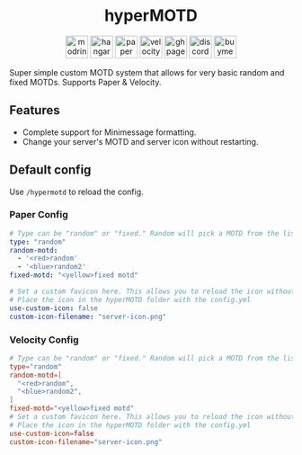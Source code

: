 <h1 align="center">hyperMOTD</h1>

<p align="center">
	<a href="https://modrinth.com/plugin/hyperMOTD"><img alt="modrinth" height="40" src="https://cdn.jsdelivr.net/npm/@intergrav/devins-badges@3/assets/compact/available/modrinth_vector.svg"></a>
	<a href="https://hangar.papermc.io/hyperdefined/hyperMOTD"><img alt="hangar" height="40" src="https://cdn.jsdelivr.net/npm/@intergrav/devins-badges@3/assets/compact/available/hangar_vector.svg"></a>
	<a href="https://papermc.io"><img alt="paper" height="40" src="https://cdn.jsdelivr.net/npm/@intergrav/devins-badges@3/assets/compact/supported/paper_vector.svg"></a>
	<a href="https://papermc.io"><img alt="velocity" height="40" src="https://cdn.jsdelivr.net/npm/@intergrav/devins-badges@3/assets/compact/supported/velocity_vector.svg"></a>
	<a href="https://github.com/hyperdefined/hyperMOTD/wiki"><img alt="ghpages" height="40" src="https://cdn.jsdelivr.net/npm/@intergrav/devins-badges@3/assets/compact/documentation/ghpages_vector.svg"></a>
	<a href="https://discord.gg/rJuQXVcJz8"><img alt="discord-singular" height="40" src="https://cdn.jsdelivr.net/npm/@intergrav/devins-badges@3/assets/compact/social/discord-singular_vector.svg"></a>
	<a href="https://buymeacoffee.com/hyperdefined"><img alt="buymeacoffee-singular" height="40" src="https://cdn.jsdelivr.net/npm/@intergrav/devins-badges@3/assets/compact/donate/buymeacoffee-singular_vector.svg"></a>
</p>

Super simple custom MOTD system that allows for very basic random and fixed MOTDs. Supports Paper & Velocity.

## Features
* Complete support for Minimessage formatting.
* Change your server's MOTD and server icon without restarting.

## Default config
Use `/hypermotd` to reload the config.
### Paper Config
```yaml
# Type can be "random" or "fixed." Random will pick a MOTD from the list. Fixed will only show the fixed MOTD.
type: "random"
random-motd:
  - '<red>random'
  - '<blue>random2'
fixed-motd: "<yellow>fixed motd"

# Set a custom favicon here. This allows you to reload the icon without having to reload the proxy/server.
# Place the icon in the hyperMOTD folder with the config.yml
use-custom-icon: false
custom-icon-filename: "server-icon.png"
```
### Velocity Config
```toml
# Type can be "random" or "fixed." Random will pick a MOTD from the list. Fixed will only show the fixed MOTD.
type="random"
random-motd=[
  "<red>random",
  "<blue>random2",
]
fixed-motd="<yellow>fixed motd"
# Set a custom favicon here. This allows you to reload the icon without having to reload the proxy/server.
# Place the icon in the hyperMOTD folder with the config.yml
use-custom-icon=false
custom-icon-filename="server-icon.png"
```
